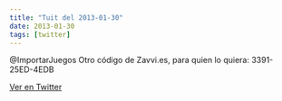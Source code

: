 ```yaml
---
title: "Tuit del 2013-01-30"
date: 2013-01-30
tags: [twitter]
---
```


@ImportarJuegos Otro código de Zavvi.es, para quien lo quiera: 3391-25ED-4EDB



[Ver en Twitter](https://twitter.com/i/web/status/296712659347316736)
